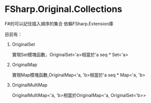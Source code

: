 # FSharp.Original.Collections
F#的可以記住插入順序的集合
依賴FSharp.Extension庫

目前有：

1. OriginalSet
	
	實現Set模塊函數，OriginalSet<'a>相當於'a seq * Set<'a>

2. OriginalMap

	實現Map模塊函數,OriginalMap<'a, 'b>相當於'a seq * Map<'a, 'b>

3. OriginalMultiMap

	OriginalMultiMap<'a, 'b>相當於OriginalMap<'a, OriginalSet<'b>>